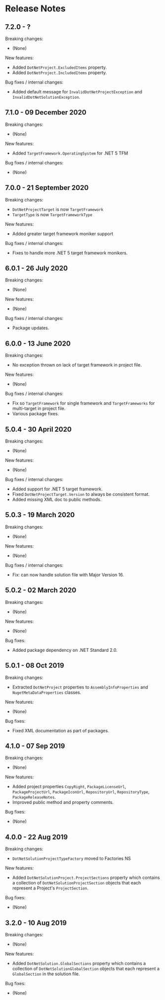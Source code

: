 # Release Notes

## 7.2.0 - ?

Breaking changes:
- (None)

New features:
- Added `DotNetProject.ExcludedItems` property.
- Added `DotNetProject.IncludedItems` property.

Bug fixes / internal changes:
- Added default message for `InvalidDotNetProjectException` and `InvalidDotNetSolutionException`.

## 7.1.0 - 09 December 2020

Breaking changes:
- (None)

New features:
- Added `TargetFramework.OperatingSystem` for .NET 5 TFM

Bug fixes / internal changes:
- (None)

## 7.0.0 - 21 September 2020

Breaking changes:
- `DotNetProjectTarget` is now `TargetFramework`
- `TargetType` is now `TargetFrameworkType`

New features:
- Added greater target framework moniker support

Bug fixes / internal changes:
- Fixes to handle more .NET 5 target framework monikers.

## 6.0.1 - 26 July 2020

Breaking changes:
- (None)

New features:
- (None)

Bug fixes / internal changes:
- Package updates.

## 6.0.0 - 13 June 2020

Breaking changes:
- No exception thrown on lack of target framework in project file.

New features:
- (None)

Bug fixes / internal changes:
- Fix so `TargetFramework` for single framework and `TargetFrameworks` for multi-target in project file.
- Various package fixes.

## 5.0.4 - 30 April 2020

Breaking changes:
- (None)

New features:
- (None)

Bug fixes / internal changes:
- Added support for .NET 5 target framework.
- Fixed `DotNetProjectTarget.Version` to always be consistent format.
- Added missing XML doc to public methods.

## 5.0.3 - 19 March 2020

Breaking changes:
- (None)

New features:
- (None)

Bug fixes / internal changes:
- Fix: can now handle solution file with Major Version 16.

## 5.0.2 - 02 March 2020

Breaking changes:
- (None)

New features:
- (None)

Bug fixes:
- Added package dependency on .NET Standard 2.0.

## 5.0.1 - 08 Oct 2019

Breaking changes:
- Extracted `DotNetProject` properties to `AssemblyInfoProperties` and `NugetMetaDataProperties` classes.

New features:
- (None)

Bug fixes:
- Fixed XML documentation as part of packages.

## 4.1.0 - 07 Sep 2019

Breaking changes:
- (None)

New features:
- Added project properties `CopyRight`, `PackageLicenseUrl`, `PackageProjectUrl`, `PackageIconUrl`, `RepositoryUrl`, `RepositoryType`, `PackageReleaseNotes`.
- Improved public method and property comments.

Bug fixes:
- (None)

## 4.0.0 - 22 Aug 2019

Breaking changes:
- `DotNetSolutionProjectTypeFactory` moved to Factories NS

New features:
- Added `DotNetSolutionProject.ProjectSections` property which contains a collection of `DotNetSolutionProjectSection` objects that each represent a Project's `ProjectSection`.

Bug fixes:
- (None)

## 3.2.0 - 10 Aug 2019

Breaking changes:
- (None)

New features:
- Added `DotNetSolution.GlobalSections` property which contains a collection of `DotNetSolutionGlobalSection` objects that each represent a `GlobalSection` in the solution file.

Bug fixes:
- (None)
